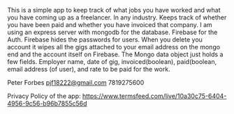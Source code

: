 This is a simple app to keep track of what jobs you have worked and what you have coming up as a freelancer. In any industry. Keeps track of whether you have been paid and whether you have invoiced that company. I am using an express server with mongodb for the database. Firebase for the Auth. Firebase hides the passwords for users. When you delete you account it wipes all the gigs attached to your email address on the mongo end and the account itself on Firebase. The Mongo data object just holds a few fields. Employer name, date of gig, invoiced(boolean), paid(boolean, email address (of user), and rate to be paid for the work. 


Peter Forbes 
pjf18222@gmail.com
7819275600


Privacy Policy of the app: 
https://www.termsfeed.com/live/10a30c75-6404-4956-9c56-b96b7855c56d
